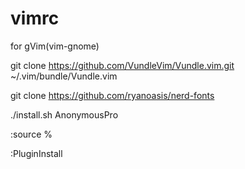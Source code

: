 # vimrc
for gVim(vim-gnome)

git clone https://github.com/VundleVim/Vundle.vim.git ~/.vim/bundle/Vundle.vim

git clone https://github.com/ryanoasis/nerd-fonts

./install.sh AnonymousPro

:source %

:PluginInstall

